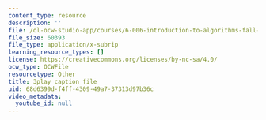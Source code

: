 ```yaml
---
content_type: resource
description: ''
file: /ol-ocw-studio-app/courses/6-006-introduction-to-algorithms-fall-2011/68d6399df4ff430949a737313d97b36c_ozsuci5pIso.srt
file_size: 60393
file_type: application/x-subrip
learning_resource_types: []
license: https://creativecommons.org/licenses/by-nc-sa/4.0/
ocw_type: OCWFile
resourcetype: Other
title: 3play caption file
uid: 68d6399d-f4ff-4309-49a7-37313d97b36c
video_metadata:
  youtube_id: null
---
```

